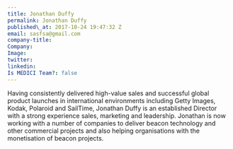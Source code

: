 ```yaml
---
title: Jonathan Duffy
permalink: Jonathan Duffy
published\_at: 2017-10-24 19:47:32 Z
email: sasfsa@gmail.com
company-title: 
Company: 
Image: 
twitter: 
linkedin: 
Is MEDICI Team?: false
---
```


Having consistently delivered high-value sales and successful global product launches in international environments including Getty Images, Kodak, Polaroid and SailTime, Jonathan Duffy is an established Director with a strong experience sales, marketing and leadership. Jonathan is now working with a number of companies to deliver beacon technology and other commercial projects and also  helping organisations with the monetisation of beacon projects.